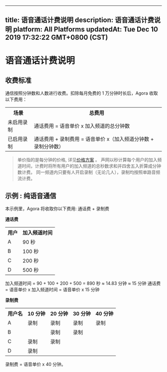 
---
title: 语音通话计费说明
description: 语音通话计费说明
platform: All Platforms
updatedAt: Tue Dec 10 2019 17:32:22 GMT+0800 (CST)
---
# 语音通话计费说明
## 收费标准

通信按照分钟数和人数进行收费。扣除每月免费的 1 万分钟时长后，Agora 收取以下费用：

<table>
  <tr>
    <th>场景</th>
    <th>总费用</th>
  </tr>
  <tr>
    <td>未启用录制</td>
    <td>通话费用 = 语音单价 x 加入频道的总分钟数</td>
  </tr>
  <tr>
    <td>已启用录制</td>
    <td>通话费用 + 录制费用 = 语音单价 x（加入频道分钟数 + 录制分钟数）</td>
  </tr>
</table>

> 单价指的是每分钟的价格, 详见[价格方案](https://www.agora.io/cn/price/) 。
> 声网以秒计算每个用户的加入频道时间，计费时将所有用户的加入频道的总秒数求和并四舍五入折算成分钟数计费。
> 同一频道内只要有人开启录制（无论几人），录制均按照单路音频流计费。

## 示例 : 纯语音通信

本示例里，Agora 将收取你以下费用: 通话费 + 录制费

**通话费**

<table>
  <tr>
    <th>用户</th>
    <th>加入频道时间</th>
  </tr>
  <tr>
    <td>A</td>
    <td>90 秒</td>
  </tr>
  <tr>
    <td>B</td>
    <td>100 秒</td>
  </tr>
  <tr>
    <td>C</td>
    <td>200 秒</td>
  </tr>
  <tr>
    <td>D</td>
    <td>500 秒</td>
  </tr>
</table>

加入频道时间 = 90 + 100 + 200 + 500 = 890 秒 &asymp; 14.83 分钟 &asymp; 15 分钟
通话费 = 语音单价 x 加入频道时间 = 语音单价 x 15 分钟

**录制费**

<table>
  <tr>
    <th>用户名</th>
    <th>10 分钟</th>
    <th>20 分钟</th>
    <th>30 分钟</th>
    <th>40 分钟</th>
  </tr>
  <tr>
    <td>A</td>
    <td>录制</td>
    <td>录制</td>
    <td>录制</td>
    <td>录制</td>
  </tr>
  <tr>
    <td>B</td>
    <td></td>
    <td>录制</td>
    <td>录制</td>
    <td></td>
  </tr>
  <tr>
    <td>C</td>
    <td>录制</td>
    <td>录制</td>
    <td></td>
    <td></td>
  </tr>
  <tr>
    <td>D</td>
    <td>录制</td>
    <td></td>
    <td></td>
    <td></td>
  </tr>
</table>


录制费 = 语音单价 x 40 分钟。
